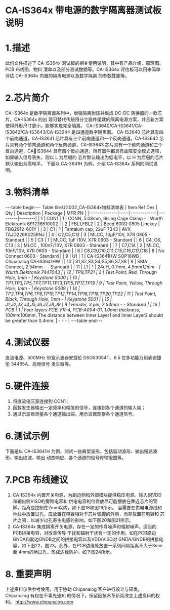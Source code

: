  # CA-IS364x 带电源的数字隔离器测试板说明


#  1.描述
此份文件描述了 CA-IS364x 测试板的相关使用说明，其中有产品介绍、原理图、PCB 布线图、物料
清单以及部分测试数据等。CA-IS364x 评估板可以用来简单评估 CA-IS364x 内置的隔离电源以及数字隔离
的参数性能等。


#  2.芯片简介
CA-IS364x 是数字隔离器系列中，增强隔离耐压并集成 DC-DC 转换器的一款芯片。CA-IS364x 的出
现可替代传统用分立器件组建的隔离电源方案，并且新方案使得外形尺寸更小，能够实现完全隔离。
CA-IS3640/CA-IS3641/CA-IS3642/CA-IS3643/CA-IS3644 是四通道数字隔离器。
CA-IS3640 芯片具有四个前向通道，CA-IS3641 芯片具有三个前向通道和一个反向通道，CA-IS3642
芯片具有两个前向通道和两个反向通道，CA-IS3643 芯片具有一个前向通道和三个反向通道，CA￾IS3644 具有四个反向通道。所有器件都具有故障安全模式选项，如果输入信号丢失，则以 L 为后缀的
芯片默认输出为低电平，以 H 为后缀的芯片默认输出为高电平。
下面以 CA-3641H 为例，介绍 CA-IS364x 系列的测试说明。



# 3.物料清单
---table begin---
Table tile:UG002_CA-IS364x物料清单表
| Item Ref Des | Qty | Description | Package | MFR PN |
|--------------|-----|-------------|---------|--------|
| 1            | CON1 | 1 | CONN, 5.08mm, Rising Cage Clamp - | Wurth Elektronik 691236510002 |
| 2            | FBL1,FBL2 | 2 | Beed 600Ω 0805 Linekey | FBG2912-601Y |
| 3            | C1 | 1 | Tantalum cap, 22uF 7343 | AVX TAJD226K025RNJ |
| 4            | C2,C5,C12 | 3 | MLCC, 10μF/10V, X7R 0805 - Standard |
| 5            | C3 | 1 | MLCC, 1μF /10V, X7R 0603 - Standard |
| 6            | C4, C6, C13 | 3 | MLCC , 100nF/10V, X7R 0603 - Standard |
| 7            | C7,C14 | 2 | MLCC, 10nF/10V, X7R 0603 - Standard |
| 8            | C8,C9,C10,C11,C15,C16,C17,C18 | 8 | No Connect 0603 - Standard |
| 9            | U1 | 1 | CA-IS3641HW SOP16WB | Chipanalog CA-IS3641HW |
| 10           | S1,S2,S3,S4,S5,S6,S7,S8 | 8 | SMA Connect, 2.54mm - - Standard |
| 11           | L1 | 1 | 24uH, 0.7mm, 4.5mm*12mm - | Wurth Elektronik 7447043 |
| 12           | TP9,TP21 | 2 | Test Point, Red, Through Hole, 1mm - | Keystone 5000 |
| 13           | TP1,TP3,TP5,TP7,TP11,TP13,TP15,TP17,TP19 | 9 | Test Point, Yellow, Through Hole, 1mm - | Keystone 5009 |
| 14           | TP2,TP4,TP6,TP8,TP10,TP12,TP14,TP16,TP18,TP20,TP22 | 11 | Test Point, Black, Through Hole, 1mm - | Keystone 5001 |
| 15           | J1,J2,J3,J4,J5,J6,J7,J8,J9 | 9 | Header, 3 pin, 2.54mm - - Standard |
| 16           | PCB | 1 | Four layers PCB, FR-4, PCB-A004-01, 1.0mm thickness, 100mm*100mm, The distance between Inner Layer1 and Inner Layer2 should be greater than 0.4mm. | - - - |
---table end---


#  4.测试仪器
直流电源、500MHz 带宽示波器安捷伦 DSOX3054T、6.5 位多功能万用表安捷伦 34465A、高频信号
发生器等。


# 5.硬件连接
1. 将直流电压源连接到 CON1；
2. 函数发生器输出一定频率和幅值的信号，连接到各个通道的输入端；
3. 通过示波器测量各个通道输出端，用示波器观察各个通道信号。


# 6.测试示例
下面是以 CA-IS3641H 为例，测试一些典型波形，包括启动波形、输出短路波形、输出纹波、输出
动态响应、各个通道的信号传输眼图等。



# 7.PCB 布线建议
1. CA-IS364x 内置开关电源，为副边侧和外部模块提供稳压电源。输入侧VDD和输出侧VISO的旁路电容和
供电电容的位置放尽可能摆放在靠近芯片的管脚，距离应控制在2mm以内，如下图18和图19所示。
当需要在供电电源线和地线中放置过孔，应放置在电容相对于芯片管脚的外侧，而非放置在电容和
芯片之间，以减少过孔寄生电感的影响，如下图20和图21所示。
2. CA-IS364x 集成隔离开关电源，存在一定的传导噪声和辐射噪声。适当的PCB拼接电容，对改善传导
干扰和辐射干扰有一定的作用。如在PCB原边GNDA和副边GNDB之间的拼接电容以及VDD/VISO对
GNDA/GNDB的拼接电容，如下图22，图23。此外，在PCB边缘处放置一系列间隔距离不大于3mm至
4mm的地过孔，形成边缘防护，如下图24所示。


# 8. 重要声明
上述资料仅供参考使用，用于协助 Chipanalog 客户进行设计与研发。Chipanalog 有权在不事先通知
的情况下，保留因技术革新而改变上述资料的权利。
 http://www.chipanalog.com
